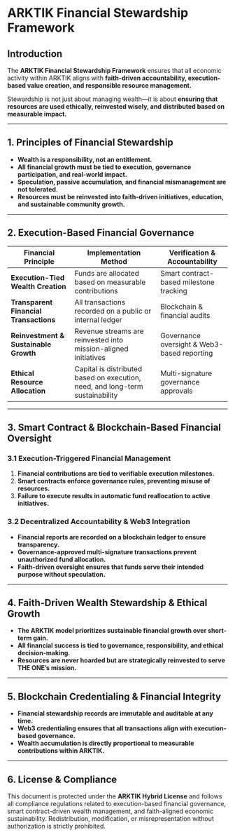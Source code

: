 # ARKTIK Financial Stewardship Framework  

## **Introduction**  
The **ARKTIK Financial Stewardship Framework** ensures that all economic activity within ARKTIK aligns with **faith-driven accountability, execution-based value creation, and responsible resource management.**  

Stewardship is not just about managing wealth—it is about **ensuring that resources are used ethically, reinvested wisely, and distributed based on measurable impact.**  

---  

## **1. Principles of Financial Stewardship**  

- **Wealth is a responsibility, not an entitlement.**  
- **All financial growth must be tied to execution, governance participation, and real-world impact.**  
- **Speculation, passive accumulation, and financial mismanagement are not tolerated.**  
- **Resources must be reinvested into faith-driven initiatives, education, and sustainable community growth.**  

---  

## **2. Execution-Based Financial Governance**  

| **Financial Principle** | **Implementation Method** | **Verification & Accountability** |
|------------------------|-------------------------|-------------------------------|
| **Execution-Tied Wealth Creation** | Funds are allocated based on measurable contributions | Smart contract-based milestone tracking |
| **Transparent Financial Transactions** | All transactions recorded on a public or internal ledger | Blockchain & financial audits |
| **Reinvestment & Sustainable Growth** | Revenue streams are reinvested into mission-aligned initiatives | Governance oversight & Web3-based reporting |
| **Ethical Resource Allocation** | Capital is distributed based on execution, need, and long-term sustainability | Multi-signature governance approvals |  

---  

## **3. Smart Contract & Blockchain-Based Financial Oversight**  

### **3.1 Execution-Triggered Financial Management**  
1. **Financial contributions are tied to verifiable execution milestones.**  
2. **Smart contracts enforce governance rules, preventing misuse of resources.**  
3. **Failure to execute results in automatic fund reallocation to active initiatives.**  

### **3.2 Decentralized Accountability & Web3 Integration**  
- **Financial reports are recorded on a blockchain ledger to ensure transparency.**  
- **Governance-approved multi-signature transactions prevent unauthorized fund allocation.**  
- **Faith-driven oversight ensures that funds serve their intended purpose without speculation.**  

---  

## **4. Faith-Driven Wealth Stewardship & Ethical Growth**  

- **The ARKTIK model prioritizes sustainable financial growth over short-term gain.**  
- **All financial success is tied to governance, responsibility, and ethical decision-making.**  
- **Resources are never hoarded but are strategically reinvested to serve THE ONE’s mission.**  

---  

## **5. Blockchain Credentialing & Financial Integrity**  

- **Financial stewardship records are immutable and auditable at any time.**  
- **Web3 credentialing ensures that all transactions align with execution-based governance.**  
- **Wealth accumulation is directly proportional to measurable contributions within ARKTIK.**  

---  

## **6. License & Compliance**  

This document is protected under the **ARKTIK Hybrid License** and follows all compliance regulations related to execution-based financial governance, smart contract-driven wealth management, and faith-aligned economic sustainability. Redistribution, modification, or misrepresentation without authorization is strictly prohibited.  
